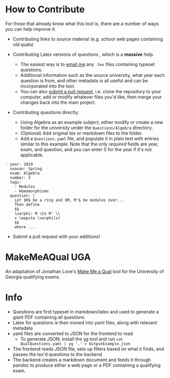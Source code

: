 # How to Contribute

For those that already know what this tool is, there are a number of ways you can help improve it:

- Contributing links to source material (e.g. school web pages containing old quals)

- Contributing Latex versions of questions , which is a **massive** help.
  - The easiest way is to [email me](mailto:dzackgarza@gmail.com) any `.tex` files containing typeset questions.
  - Additional information such as the source university, what year each question is from, and other metadata is all useful and can be incorporated into the tool.
  - You can also [submit a pull request](https://yangsu.github.io/pull-request-tutorial/), i.e. clone the repository to your computer, add or modify whatever files you'd like, then merge your changes back into the main project. 

- Contributing questions directly:
  - Using Algebra as an example subject, either modify or create a new folder for the university under the `Questions/Algebra` directory.
  - (Optional) Add original tex or markdown files to the folder.
  - Add a `Questions.yaml` file, and populate it in plain text with entries similar to this example.
    Note that the only *required* fields are year, exam, and question, and you can enter 0 for the year if it's not applicable.
```{yaml}
- year: 2019
  season: Spring 
  exam: Algebra
  number: 3
  tags:
    - Modules
    - Homomorphisms
  question: |
    Let $R$ be a ring and $M, M'$ be modules over...
    Then define
    $$
    \varphi: M \to M' \\
    x \mapsto \varphi(x)
    $$
    where ...
```
  
  - Submit a pull request with your additions!

# MakeMeAQual UGA
An adaptation of Jonathan Love's [Make Me a Qual](http://stanford.edu/~jonlove/qual/makeit.html) tool for the University of Georgia qualifying exams.

# Info

- Questions are first typeset in markdown/latex and used to generate a giant PDF containing all questions
- Latex for questions is then moved into yaml files, along with relevant metadata
- yaml files are converted to JSON for the frontend to read
  - To generate JSON: install the [yq](https://github.com/mikefarah/yq) tool and run  `cat QualQuestions.yaml | yq '.' > OutputExample.json`
- The frontend reads JSON file, sets up filters based on what it finds, and passes the tex'd questions to the backend
- The backend creates a markdown document and feeds it through pandoc to produce either a web page or a PDF containing a qualifying exam.
